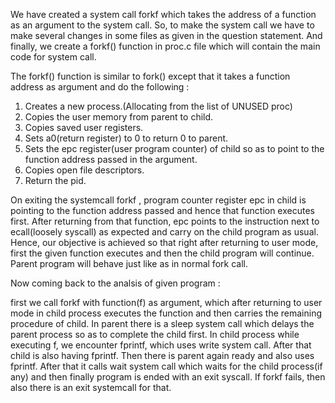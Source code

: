 We have created a system call forkf which takes the address of a function as an argument to the system call. So, to make the system call we have to make several changes in some files as given in the question statement. And finally, we create a forkf() function in proc.c file which will contain the main code for system call.

The forkf() function is similar to fork() except that it takes a function address as argument and do the following :

1. Creates a new process.(Allocating from the list of UNUSED proc)
2. Copies the user memory from parent to child.
3. Copies saved user registers.
4. Sets a0(return register) to 0 to return 0 to parent.
5. Sets the epc register(user program counter) of child  so as to point to the function address passed in the argument.
6. Copies open file descriptors.
7. Return the pid.

On exiting the systemcall forkf , program counter register epc in child is pointing to the function address passed and hence that function executes first. After returning from that function, epc points to the instruction next to ecall(loosely syscall) as expected and carry on the child program as usual. Hence, our objective is achieved so that right after returning to user mode, first the given function executes and then the child program will continue.
Parent program will behave just like as in normal fork call.

Now coming back to the analsis of given program :

first we call forkf with function(f) as argument, which after returning to user mode in child process executes the function and then carries the remaining procedure of child. In parent there is a sleep system call which delays the parent process so as to complete the child first. In child process while executing f, we encounter fprintf, which uses write system call. After that child is also having fprintf. Then there is parent again ready and also uses fprintf. After that it calls wait system call which waits for the child process(if any) and then finally program is ended with an exit syscall. If forkf fails, then also there is an exit systemcall for that.
